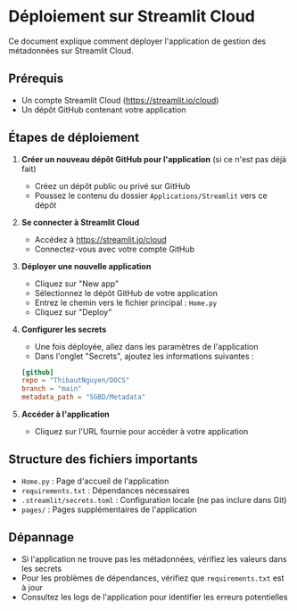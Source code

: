 # Déploiement sur Streamlit Cloud

Ce document explique comment déployer l'application de gestion des métadonnées sur Streamlit Cloud.

## Prérequis

- Un compte Streamlit Cloud (https://streamlit.io/cloud)
- Un dépôt GitHub contenant votre application

## Étapes de déploiement

1. **Créer un nouveau dépôt GitHub pour l'application** (si ce n'est pas déjà fait)
   - Créez un dépôt public ou privé sur GitHub
   - Poussez le contenu du dossier `Applications/Streamlit` vers ce dépôt

2. **Se connecter à Streamlit Cloud**
   - Accédez à https://streamlit.io/cloud
   - Connectez-vous avec votre compte GitHub

3. **Déployer une nouvelle application**
   - Cliquez sur "New app"
   - Sélectionnez le dépôt GitHub de votre application
   - Entrez le chemin vers le fichier principal : `Home.py`
   - Cliquez sur "Deploy"

4. **Configurer les secrets**
   - Une fois déployée, allez dans les paramètres de l'application
   - Dans l'onglet "Secrets", ajoutez les informations suivantes :
   ```toml
   [github]
   repo = "ThibautNguyen/DOCS"
   branch = "main"
   metadata_path = "SGBD/Metadata"
   ```

5. **Accéder à l'application**
   - Cliquez sur l'URL fournie pour accéder à votre application

## Structure des fichiers importants

- `Home.py` : Page d'accueil de l'application
- `requirements.txt` : Dépendances nécessaires
- `.streamlit/secrets.toml` : Configuration locale (ne pas inclure dans Git)
- `pages/` : Pages supplémentaires de l'application

## Dépannage

- Si l'application ne trouve pas les métadonnées, vérifiez les valeurs dans les secrets
- Pour les problèmes de dépendances, vérifiez que `requirements.txt` est à jour
- Consultez les logs de l'application pour identifier les erreurs potentielles 